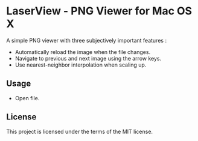 # LaserView - PNG Viewer for Mac OS X

A simple PNG viewer with three subjectively important features :

 - Automatically reload the image when the file changes.
 - Navigate to previous and next image using the arrow keys.
 - Use nearest-neighbor interpolation when scaling up.

## Usage

 - Open file.

## License

This project is licensed under the terms of the MIT license.
